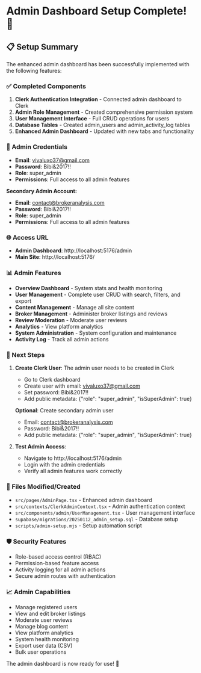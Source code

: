 # Admin Dashboard Setup Complete! 🎉

## 📋 Setup Summary

The enhanced admin dashboard has been successfully implemented with the following features:

### ✅ Completed Components
1. **Clerk Authentication Integration** - Connected admin dashboard to Clerk
2. **Admin Role Management** - Created comprehensive permission system
3. **User Management Interface** - Full CRUD operations for users
4. **Database Tables** - Created admin_users and admin_activity_log tables
5. **Enhanced Admin Dashboard** - Updated with new tabs and functionality

### 🔐 Admin Credentials
- **Email**: vivaluxo37@gmail.com
- **Password**: Bibi&2017!!
- **Role**: super_admin
- **Permissions**: Full access to all admin features

**Secondary Admin Account:**
- **Email**: contact@brokeranalysis.com
- **Password**: Bibi&2017!!
- **Role**: super_admin
- **Permissions**: Full access to all admin features

### 🌐 Access URL
- **Admin Dashboard**: http://localhost:5176/admin
- **Main Site**: http://localhost:5176/

### 📊 Admin Features
- **Overview Dashboard** - System stats and health monitoring
- **User Management** - Complete user CRUD with search, filters, and export
- **Content Management** - Manage all site content
- **Broker Management** - Administer broker listings and reviews
- **Review Moderation** - Moderate user reviews
- **Analytics** - View platform analytics
- **System Administration** - System configuration and maintenance
- **Activity Log** - Track all admin actions

### 🔧 Next Steps
1. **Create Clerk User**: The admin user needs to be created in Clerk
   - Go to Clerk dashboard
   - Create user with email: vivaluxo37@gmail.com
   - Set password: Bibi&2017!!
   - Add public metadata: {"role": "super_admin", "isSuperAdmin": true}
   
   **Optional**: Create secondary admin user
   - Email: contact@brokeranalysis.com
   - Password: Bibi&2017!!
   - Add public metadata: {"role": "super_admin", "isSuperAdmin": true}

2. **Test Admin Access**: 
   - Navigate to http://localhost:5176/admin
   - Login with the admin credentials
   - Verify all admin features work correctly

### 📁 Files Modified/Created
- `src/pages/AdminPage.tsx` - Enhanced admin dashboard
- `src/contexts/ClerkAdminContext.tsx` - Admin authentication context
- `src/components/admin/UserManagement.tsx` - User management interface
- `supabase/migrations/20250112_admin_setup.sql` - Database setup
- `scripts/admin-setup.mjs` - Setup automation script

### 🛡️ Security Features
- Role-based access control (RBAC)
- Permission-based feature access
- Activity logging for all admin actions
- Secure admin routes with authentication

### 📈 Admin Capabilities
- Manage registered users
- View and edit broker listings
- Moderate user reviews
- Manage blog content
- View platform analytics
- System health monitoring
- Export user data (CSV)
- Bulk user operations

The admin dashboard is now ready for use! 🚀
